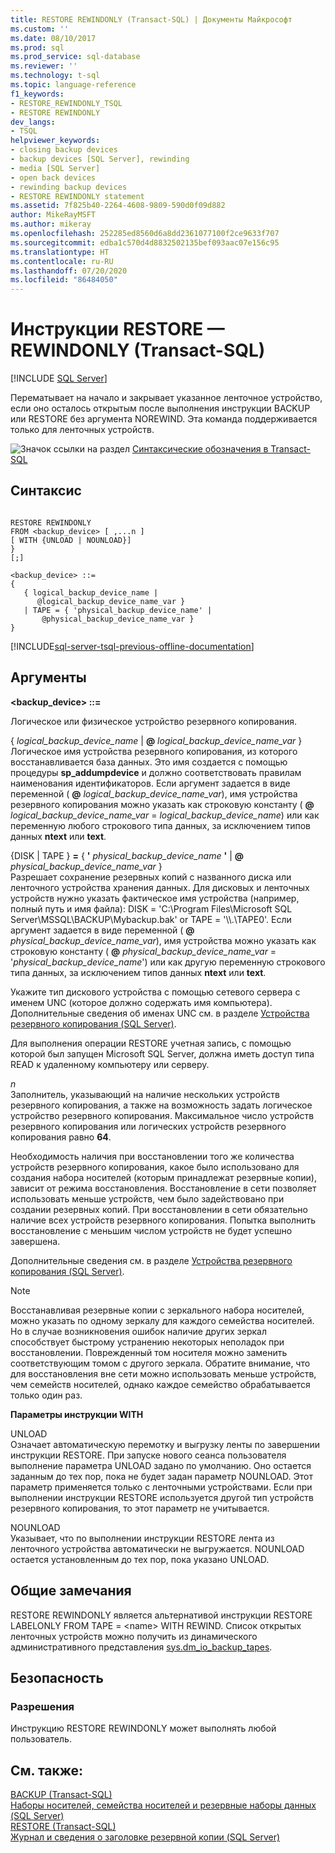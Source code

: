 ```yaml
---
title: RESTORE REWINDONLY (Transact-SQL) | Документы Майкрософт
ms.custom: ''
ms.date: 08/10/2017
ms.prod: sql
ms.prod_service: sql-database
ms.reviewer: ''
ms.technology: t-sql
ms.topic: language-reference
f1_keywords:
- RESTORE_REWINDONLY_TSQL
- RESTORE REWINDONLY
dev_langs:
- TSQL
helpviewer_keywords:
- closing backup devices
- backup devices [SQL Server], rewinding
- media [SQL Server]
- open back devices
- rewinding backup devices
- RESTORE REWINDONLY statement
ms.assetid: 7f825b40-2264-4608-9809-590d0f09d882
author: MikeRayMSFT
ms.author: mikeray
ms.openlocfilehash: 252285ed8560d6a8dd2361077100f2ce9633f707
ms.sourcegitcommit: edba1c570d4d8832502135bef093aac07e156c95
ms.translationtype: HT
ms.contentlocale: ru-RU
ms.lasthandoff: 07/20/2020
ms.locfileid: "86484050"
---
```

# <a name="restore-statements---rewindonly-transact-sql"></a>Инструкции RESTORE — REWINDONLY (Transact-SQL)
[!INCLUDE [SQL Server](../../includes/applies-to-version/sqlserver.md)]

  Перематывает на начало и закрывает указанное ленточное устройство, если оно осталось открытым после выполнения инструкции BACKUP или RESTORE без аргумента NOREWIND. Эта команда поддерживается только для ленточных устройств.  
  
 ![Значок ссылки на раздел](../../database-engine/configure-windows/media/topic-link.gif "Значок ссылки на раздел") [Синтаксические обозначения в Transact-SQL](../../t-sql/language-elements/transact-sql-syntax-conventions-transact-sql.md)  
  
## <a name="syntax"></a>Синтаксис  
  
```syntaxsql
  
RESTORE REWINDONLY   
FROM <backup_device> [ ,...n ]  
[ WITH {UNLOAD | NOUNLOAD}]  
}   
[;]  
  
<backup_device> ::=  
{   
   { logical_backup_device_name |  
      @logical_backup_device_name_var }  
   | TAPE = { 'physical_backup_device_name' |  
       @physical_backup_device_name_var }   
}   
```  
  
[!INCLUDE[sql-server-tsql-previous-offline-documentation](../../includes/sql-server-tsql-previous-offline-documentation.md)]

## <a name="arguments"></a>Аргументы
 **\<backup_device> ::=** 
  
 Логическое или физическое устройство резервного копирования.  
  
 { *logical_backup_device_name* |  **@** _logical\_backup\_device\_name\_var_ }  
 Логическое имя устройства резервного копирования, из которого восстанавливается база данных. Это имя создается с помощью процедуры **sp_addumpdevice** и должно соответствовать правилам наименования идентификаторов. Если аргумент задается в виде переменной ( **@** _logical\_backup\_device\_name\_var_), имя устройства резервного копирования можно указать как строковую константу ( **@** _logical\_backup\_device\_name\_var_ = _logical\_backup\_device\_name_) или как переменную любого строкового типа данных, за исключением типов данных **ntext** или **text**.  
  
 {DISK | TAPE } **=** { **'** _physical\_backup\_device\_name_ **'**  |  **@** _physical\_backup\_device\_name\_var_ }  
 Разрешает сохранение резервных копий с названного диска или ленточного устройства хранения данных. Для дисковых и ленточных устройств нужно указать фактическое имя устройства (например, полный путь и имя файла): DISK = 'C:\Program Files\Microsoft SQL Server\MSSQL\BACKUP\Mybackup.bak' or TAPE = '\\\\.\TAPE0'. Если аргумент задается в виде переменной ( **@** _physical\_backup\_device\_name\_var_), имя устройства можно указать как строковую константу ( **@** _physical\_backup\_device\_name\_var_ = '*physical_backup_device_name*') или как другую переменную строкового типа данных, за исключением типов данных **ntext** или **text**.  
  
 Укажите тип дискового устройства с помощью сетевого сервера с именем UNC (которое должно содержать имя компьютера). Дополнительные сведения об именах UNC см. в разделе [Устройства резервного копирования (SQL Server)](../../relational-databases/backup-restore/backup-devices-sql-server.md).  
  
 Для выполнения операции RESTORE учетная запись, с помощью которой был запущен Microsoft SQL Server, должна иметь доступ типа READ к удаленному компьютеру или серверу.  
  
 *n*  
 Заполнитель, указывающий на наличие нескольких устройств резервного копирования, а также на возможность задать логическое устройство резервного копирования. Максимальное число устройств резервного копирования или логических устройств резервного копирования равно **64**.  
  
 Необходимость наличия при восстановлении того же количества устройств резервного копирования, какое было использовано для создания набора носителей (которым принадлежат резервные копии), зависит от режима восстановления. Восстановление в сети позволяет использовать меньше устройств, чем было задействовано при создании резервных копий. При восстановлении в сети обязательно наличие всех устройств резервного копирования. Попытка выполнить восстановление с меньшим числом устройств не будет успешно завершена.  
  
 Дополнительные сведения см. в разделе [Устройства резервного копирования (SQL Server)](../../relational-databases/backup-restore/backup-devices-sql-server.md).  
  
> [!NOTE]  
>  Восстанавливая резервные копии с зеркального набора носителей, можно указать по одному зеркалу для каждого семейства носителей. Но в случае возникновения ошибок наличие других зеркал способствует быстрому устранению некоторых неполадок при восстановлении. Поврежденный том носителя можно заменить соответствующим томом с другого зеркала. Обратите внимание, что для восстановления вне сети можно использовать меньше устройств, чем семейств носителей, однако каждое семейство обрабатывается только один раз.  
  
 **Параметры инструкции WITH**  
  
 UNLOAD  
 Означает автоматическую перемотку и выгрузку ленты по завершении инструкции RESTORE. При запуске нового сеанса пользователя выполнение параметра UNLOAD задано по умолчанию. Оно остается заданным до тех пор, пока не будет задан параметр NOUNLOAD. Этот параметр применяется только с ленточными устройствами. Если при выполнении инструкции RESTORE используется другой тип устройств резервного копирования, то этот параметр не учитывается.  
  
 NOUNLOAD  
 Указывает, что по выполнении инструкции RESTORE лента из ленточного устройства автоматически не выгружается. NOUNLOAD остается установленным до тех пор, пока указано UNLOAD.  
  
## <a name="general-remarks"></a>Общие замечания  
 RESTORE REWINDONLY является альтернативой инструкции RESTORE LABELONLY FROM TAPE = \<name> WITH REWIND. Список открытых ленточных устройств можно получить из динамического административного представления [sys.dm_io_backup_tapes](../../relational-databases/system-dynamic-management-views/sys-dm-io-backup-tapes-transact-sql.md).  
  
## <a name="security"></a>Безопасность  
  
### <a name="permissions"></a>Разрешения  
 Инструкцию RESTORE REWINDONLY может выполнять любой пользователь.  
  
## <a name="see-also"></a>См. также:  
 [BACKUP (Transact-SQL)](../../t-sql/statements/backup-transact-sql.md)   
 [Наборы носителей, семейства носителей и резервные наборы данных (SQL Server)](../../relational-databases/backup-restore/media-sets-media-families-and-backup-sets-sql-server.md)   
 [RESTORE (Transact-SQL)](../../t-sql/statements/restore-statements-transact-sql.md)   
 [Журнал и сведения о заголовке резервной копии (SQL Server)](../../relational-databases/backup-restore/backup-history-and-header-information-sql-server.md)  
  
  

